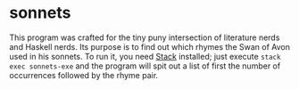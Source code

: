# sonnets

This program was crafted for the tiny puny intersection of literature nerds and
Haskell nerds. Its purpose is to find out which rhymes the Swan of Avon used in
his sonnets. To run it, you need [Stack](https://haskellstack.org) installed;
just execute `stack exec sonnets-exe` and the program will spit out a list of
first the number of occurrences followed by the rhyme pair.
